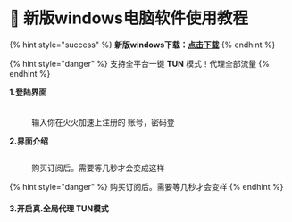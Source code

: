 # 🌟 新版windows电脑软件使用教程

{% hint style="success" %}
**新版windows下载：**[**点击下载**](http://huohuo1.com/jc/%E7%81%AB%E7%81%AB%E5%8A%A0%E9%80%9F%20Setup%201.0.2.exe)
{% endhint %}



{% hint style="danger" %}
支持全平台一键 **TUN** 模式！代理全部流量
{% endhint %}

**1.登陆界面**

####

<figure><img src="http://huohuo1.com/jc/xwin/1.png" alt=""><figcaption><p>输入你在火火加速上注册的 账号，密码登</p></figcaption></figure>



**2.界面介绍**



<figure><img src="http://huohuo1.com/jc/xwin/2.png" alt=""><figcaption><p>购买订阅后。需要等几秒才会变成这样</p></figcaption></figure>



{% hint style="danger" %}
购买订阅后。需要等几秒才会变样
{% endhint %}

#### 3.开启真.全局代理 TUN模式



<figure><img src="http://huohuo1.com/jc/xwin/3.png" alt=""><figcaption></figcaption></figure>
